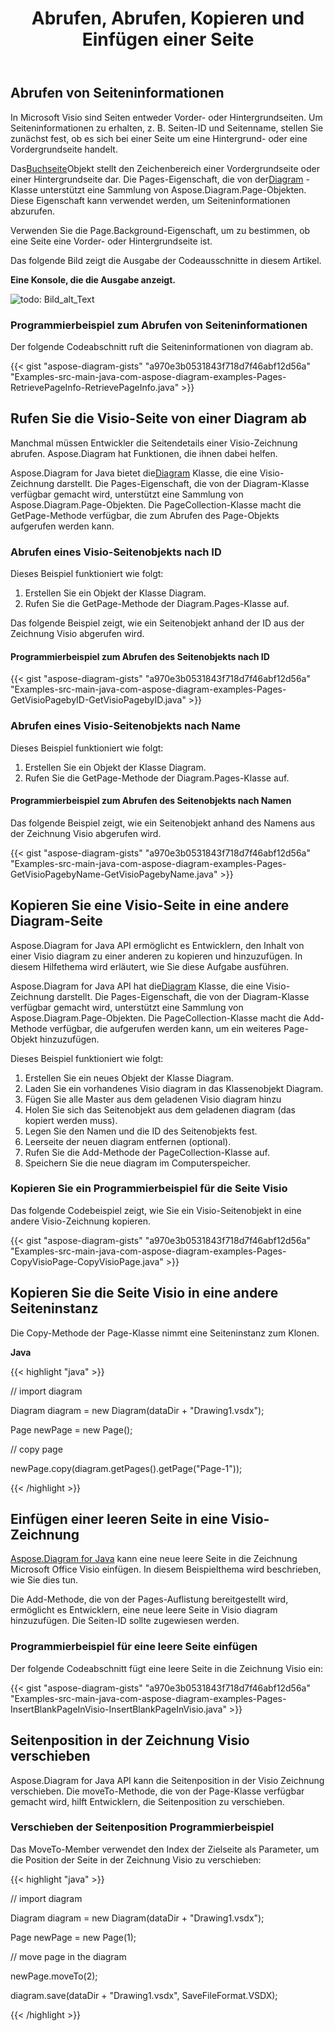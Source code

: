﻿---
title: Abrufen, Abrufen, Kopieren und Einfügen einer Seite
type: docs
weight: 10
url: /de/java/retrieve-get-copy-and-insert-a-page/
---
## **Abrufen von Seiteninformationen**
In Microsoft Visio sind Seiten entweder Vorder- oder Hintergrundseiten. Um Seiteninformationen zu erhalten, z. B. Seiten-ID und Seitenname, stellen Sie zunächst fest, ob es sich bei einer Seite um eine Hintergrund- oder eine Vordergrundseite handelt.

 Das[Buchseite](https://reference.aspose.com/diagram/java/com.aspose.diagram/Page)Objekt stellt den Zeichenbereich einer Vordergrundseite oder einer Hintergrundseite dar. Die Pages-Eigenschaft, die von der[Diagram](https://reference.aspose.com/diagram/java) -Klasse unterstützt eine Sammlung von Aspose.Diagram.Page-Objekten. Diese Eigenschaft kann verwendet werden, um Seiteninformationen abzurufen.

Verwenden Sie die Page.Background-Eigenschaft, um zu bestimmen, ob eine Seite eine Vorder- oder Hintergrundseite ist.

Das folgende Bild zeigt die Ausgabe der Codeausschnitte in diesem Artikel.

**Eine Konsole, die die Ausgabe anzeigt.** 

![todo: Bild_alt_Text](retrieve-get-copy-and-insert-a-page_1.png)
### **Programmierbeispiel zum Abrufen von Seiteninformationen**
Der folgende Codeabschnitt ruft die Seiteninformationen von diagram ab.

{{< gist "aspose-diagram-gists" "a970e3b0531843f718d7f46abf12d56a" "Examples-src-main-java-com-aspose-diagram-examples-Pages-RetrievePageInfo-RetrievePageInfo.java" >}}
## **Rufen Sie die Visio-Seite von einer Diagram ab**
Manchmal müssen Entwickler die Seitendetails einer Visio-Zeichnung abrufen. Aspose.Diagram hat Funktionen, die ihnen dabei helfen.

 Aspose.Diagram for Java bietet die[Diagram](https://reference.aspose.com/diagram/java/com.aspose.diagram/diagram) Klasse, die eine Visio-Zeichnung darstellt. Die Pages-Eigenschaft, die von der Diagram-Klasse verfügbar gemacht wird, unterstützt eine Sammlung von Aspose.Diagram.Page-Objekten. Die PageCollection-Klasse macht die GetPage-Methode verfügbar, die zum Abrufen des Page-Objekts aufgerufen werden kann.
### **Abrufen eines Visio-Seitenobjekts nach ID**
Dieses Beispiel funktioniert wie folgt:

1. Erstellen Sie ein Objekt der Klasse Diagram.
1. Rufen Sie die GetPage-Methode der Diagram.Pages-Klasse auf.

Das folgende Beispiel zeigt, wie ein Seitenobjekt anhand der ID aus der Zeichnung Visio abgerufen wird.
#### **Programmierbeispiel zum Abrufen des Seitenobjekts nach ID**
{{< gist "aspose-diagram-gists" "a970e3b0531843f718d7f46abf12d56a" "Examples-src-main-java-com-aspose-diagram-examples-Pages-GetVisioPagebyID-GetVisioPagebyID.java" >}}
### **Abrufen eines Visio-Seitenobjekts nach Name**
Dieses Beispiel funktioniert wie folgt:

1. Erstellen Sie ein Objekt der Klasse Diagram.
1. Rufen Sie die GetPage-Methode der Diagram.Pages-Klasse auf.
#### **Programmierbeispiel zum Abrufen des Seitenobjekts nach Namen**
Das folgende Beispiel zeigt, wie ein Seitenobjekt anhand des Namens aus der Zeichnung Visio abgerufen wird.

{{< gist "aspose-diagram-gists" "a970e3b0531843f718d7f46abf12d56a" "Examples-src-main-java-com-aspose-diagram-examples-Pages-GetVisioPagebyName-GetVisioPagebyName.java" >}}
## **Kopieren Sie eine Visio-Seite in eine andere Diagram-Seite**
Aspose.Diagram for Java API ermöglicht es Entwicklern, den Inhalt von einer Visio diagram zu einer anderen zu kopieren und hinzuzufügen. In diesem Hilfethema wird erläutert, wie Sie diese Aufgabe ausführen.

 Aspose.Diagram for Java API hat die[Diagram](https://reference.aspose.com/diagram/java/com.aspose.diagram/diagram) Klasse, die eine Visio-Zeichnung darstellt. Die Pages-Eigenschaft, die von der Diagram-Klasse verfügbar gemacht wird, unterstützt eine Sammlung von Aspose.Diagram.Page-Objekten. Die PageCollection-Klasse macht die Add-Methode verfügbar, die aufgerufen werden kann, um ein weiteres Page-Objekt hinzuzufügen.

Dieses Beispiel funktioniert wie folgt:

1. Erstellen Sie ein neues Objekt der Klasse Diagram.
1. Laden Sie ein vorhandenes Visio diagram in das Klassenobjekt Diagram.
1. Fügen Sie alle Master aus dem geladenen Visio diagram hinzu
1. Holen Sie sich das Seitenobjekt aus dem geladenen diagram (das kopiert werden muss).
1. Legen Sie den Namen und die ID des Seitenobjekts fest.
1. Leerseite der neuen diagram entfernen (optional).
1. Rufen Sie die Add-Methode der PageCollection-Klasse auf.
1. Speichern Sie die neue diagram im Computerspeicher.
### **Kopieren Sie ein Programmierbeispiel für die Seite Visio**
Das folgende Codebeispiel zeigt, wie Sie ein Visio-Seitenobjekt in eine andere Visio-Zeichnung kopieren.

{{< gist "aspose-diagram-gists" "a970e3b0531843f718d7f46abf12d56a" "Examples-src-main-java-com-aspose-diagram-examples-Pages-CopyVisioPage-CopyVisioPage.java" >}}
## **Kopieren Sie die Seite Visio in eine andere Seiteninstanz**
Die Copy-Methode der Page-Klasse nimmt eine Seiteninstanz zum Klonen.

**Java**

{{< highlight "java" >}}

 // import diagram

Diagram diagram = new Diagram(dataDir + "Drawing1.vsdx");

Page newPage = new Page();

// copy page

newPage.copy(diagram.getPages().getPage("Page-1"));

{{< /highlight >}}
## **Einfügen einer leeren Seite in eine Visio-Zeichnung**
[Aspose.Diagram for Java](https://products.aspose.com/diagram/java/) kann eine neue leere Seite in die Zeichnung Microsoft Office Visio einfügen. In diesem Beispielthema wird beschrieben, wie Sie dies tun.

Die Add-Methode, die von der Pages-Auflistung bereitgestellt wird, ermöglicht es Entwicklern, eine neue leere Seite in Visio diagram hinzuzufügen. Die Seiten-ID sollte zugewiesen werden.
### **Programmierbeispiel für eine leere Seite einfügen**
Der folgende Codeabschnitt fügt eine leere Seite in die Zeichnung Visio ein:

{{< gist "aspose-diagram-gists" "a970e3b0531843f718d7f46abf12d56a" "Examples-src-main-java-com-aspose-diagram-examples-Pages-InsertBlankPageInVisio-InsertBlankPageInVisio.java" >}}
## **Seitenposition in der Zeichnung Visio verschieben**
Aspose.Diagram for Java API kann die Seitenposition in der Visio Zeichnung verschieben. Die moveTo-Methode, die von der Page-Klasse verfügbar gemacht wird, hilft Entwicklern, die Seitenposition zu verschieben.
### **Verschieben der Seitenposition Programmierbeispiel**
Das MoveTo-Member verwendet den Index der Zielseite als Parameter, um die Position der Seite in der Zeichnung Visio zu verschieben:

{{< highlight "java" >}}

 // import diagram

Diagram diagram = new Diagram(dataDir + "Drawing1.vsdx");

Page newPage = new Page(1);

// move page in the diagram

newPage.moveTo(2);

diagram.save(dataDir + "Drawing1.vsdx", SaveFileFormat.VSDX);

{{< /highlight >}}
